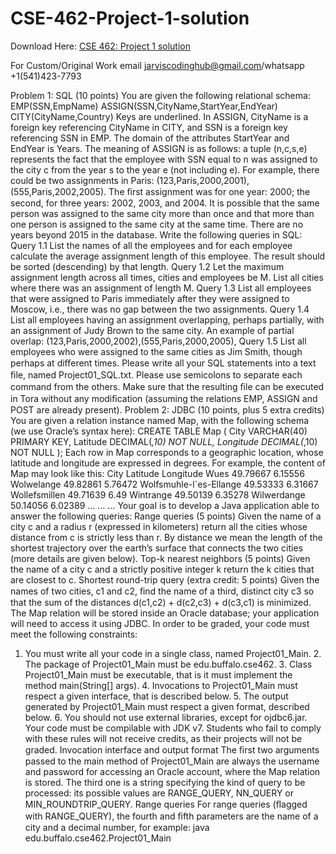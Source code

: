 # CSE-462-Project-1-solution

Download Here: [CSE 462: Project 1 solution](https://jarviscodinghub.com/assignment/cse-462-project-1-solution/)

For Custom/Original Work email jarviscodinghub@gmail.com/whatsapp +1(541)423-7793

Problem 1: SQL (10 points)
You are given the following relational schema:
EMP(SSN,EmpName) ASSIGN(SSN,CityName,StartYear,EndYear) CITY(CityName,Country)
Keys are underlined. In ASSIGN, CityName is a foreign key referencing CityName in CITY, and SSN is a foreign key referencing SSN in EMP. The domain of the attributes StartYear and EndYear is Years. The meaning of ASSIGN is as follows: a tuple (n,c,s,e) represents the fact that the employee with SSN equal to n was assigned to the city c from the year s to the year e (not including e). For example, there could be two assignments in Paris:
(123,Paris,2000,2001),(555,Paris,2002,2005).
The ﬁrst assignment was for one year: 2000; the second, for three years: 2002, 2003, and 2004. It is possible that the same person was assigned to the same city more than once and that more than one person is assigned to the same city at the same time. There are no years beyond 2015 in the database. Write the following queries in SQL:
Query 1.1 List the names of all the employees and for each employee calculate the average assignment length of this employee. The result should be sorted (descending) by that length. Query 1.2 Let the maximum assignment length across all times, cities and employees be M. List all cities where there was an assignment of length M. Query 1.3 List all employees that were assigned to Paris immediately after they were assigned to Moscow, i.e., there was no gap between the two assignments. Query 1.4 List all employees having an assignment overlapping, perhaps partially, with an assignment of Judy Brown to the same city. An example of partial overlap:
(123,Paris,2000,2002),(555,Paris,2000,2005),
Query 1.5 List all employees who were assigned to the same cities as Jim Smith, though perhaps at diﬀerent times.
Please write all your SQL statements into a text ﬁle, named Project01_SQL.txt. Please use semicolons to separate each command from the others. Make sure that the resulting ﬁle can be executed in Tora without any modiﬁcation (assuming the relations EMP, ASSIGN and POST are already present).
Problem 2: JDBC (10 points, plus 5 extra credits)
You are given a relation instance named Map, with the following schema (we use Oracle’s syntax here):
CREATE TABLE Map ( City VARCHAR(40) PRIMARY KEY, Latitude DECIMAL(*,10) NOT NULL, Longitude DECIMAL(*,10) NOT NULL );
Each row in Map corresponds to a geographic location, whose latitude and longitude are expressed in degrees. For example, the content of Map may look like this:
City Latitude Longitude Wues 49.79667 6.15556 Wolwelange 49.82861 5.76472 Wolfsmuhle-l`es-Ellange 49.53333 6.31667 Wollefsmillen 49.71639 6.49 Wintrange 49.50139 6.35278 Wilwerdange 50.14056 6.02389 … … …
Your goal is to develop a Java application able to answer the following queries:
Range queries (5 points) Given the name of a city c and a radius r (expressed in kilometers) return all the cities whose distance from c is strictly less than r. By distance we mean the length of the shortest trajectory over the earth’s surface that connects the two cities (more details are given below).
Top-k nearest neighbors (5 points) Given the name of a city c and a strictly positive integer k return the k cities that are closest to c.
Shortest round-trip query (extra credit: 5 points) Given the names of two cities, c1 and c2, ﬁnd the name of a third, distinct city c3 so that the sum of the distances d(c1,c2) + d(c2,c3) + d(c3,c1) is minimized.
The Map relation will be stored inside an Oracle database; your application will need to access it using JDBC. In order to be graded, your code must meet the following constraints:
1. You must write all your code in a single class, named Project01_Main. 2. The package of Project01_Main must be edu.buffalo.cse462. 3. Class Project01_Main must be executable, that is it must implement the method main(String[] args). 4. Invocations to Project01_Main must respect a given interface, that is described below. 5. The output generated by Project01_Main must respect a given format, described below. 6. You should not use external libraries, except for ojdbc6.jar. Your code must be compilable with JDK v7.
Students who fail to comply with these rules will not receive credits, as their projects will not be graded.
Invocation interface and output format
The ﬁrst two arguments passed to the main method of Project01_Main are always the username and password for accessing an Oracle account, where the Map relation is stored. The third one is a string specifying the kind of query to be processed: its possible values are RANGE_QUERY, NN_QUERY or MIN_ROUNDTRIP_QUERY.
Range queries
For range queries (ﬂagged with RANGE_QUERY), the fourth and ﬁfth parameters are the name of a city and a decimal number, for example:
java edu.buffalo.cse462.Project01_Main
